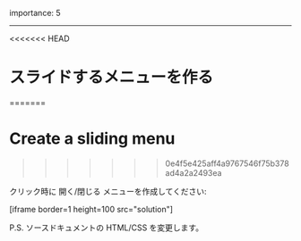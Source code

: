 importance: 5

---

<<<<<<< HEAD
# スライドするメニューを作る
=======
# Create a sliding menu
>>>>>>> 0e4f5e425aff4a9767546f75b378ad4a2a2493ea

クリック時に 開く/閉じる メニューを作成してください:

[iframe border=1 height=100 src="solution"]

P.S. ソースドキュメントの HTML/CSS を変更します。
